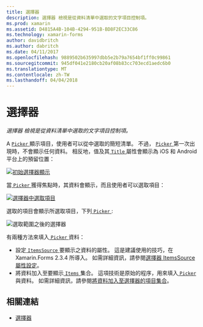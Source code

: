 ```yaml
---
title: 選擇器
description: 選擇器 檢視是從資料清單中選取的文字項目控制項。
ms.prod: xamarin
ms.assetid: D4815A4B-104B-4294-951B-BD8F2EC33C86
ms.technology: xamarin-forms
author: davidbritch
ms.author: dabritch
ms.date: 04/11/2017
ms.openlocfilehash: 9889502b635997dbb5e2b79a7654bf1ff0c99861
ms.sourcegitcommit: 945df041e2180cb20af08b83cc703ecd1aedc6b0
ms.translationtype: MT
ms.contentlocale: zh-TW
ms.lasthandoff: 04/04/2018
---
```

# <a name="picker"></a>選擇器

_選擇器 檢視是從資料清單中選取的文字項目控制項。_

A [ `Picker` ](https://developer.xamarin.com/api/type/Xamarin.Forms.Picker/)顯示項目，使用者可以從中選取的簡短清單。 不過， [ `Picker` ](https://developer.xamarin.com/api/type/Xamarin.Forms.Picker/)第一次出現時，不會顯示任何資料。 相反地，值及其[ `Title` ](https://developer.xamarin.com/api/property/Xamarin.Forms.Picker.Title/)屬性會顯示為 iOS 和 Android 平台上的預留位置：

[![](images/picker-initial.png "初始選擇器顯示")](images/picker-initial-large.png#lightbox "初始選擇器顯示")

當[ `Picker` ](https://developer.xamarin.com/api/type/Xamarin.Forms.Picker/)獲得焦點時，其資料會顯示，而且使用者可以選取項目：

[![](images/picker-selection.png "選擇器中選取項目")](images/picker-selection-large.png#lightbox "選擇器中選取項目")

選取的項目會顯示所選取項目，下列[ `Picker` ](https://developer.xamarin.com/api/type/Xamarin.Forms.Picker/):

![](images/picker-after-selection.png "選取範圍之後的選擇器")

有兩種方法來填入[ `Picker` ](https://developer.xamarin.com/api/type/Xamarin.Forms.Picker/)資料：

- 設定[ `ItemsSource` ](https://developer.xamarin.com/api/property/Xamarin.Forms.Picker.ItemsSource/)要顯示之資料的屬性。 這是建議使用的技巧，在 Xamarin.Forms 2.3.4 所導入。 如需詳細資訊，請參閱[選擇器 ItemsSource 屬性設定](populating-itemssource.md)。
- 將資料加入至要顯示[ `Items` ](https://developer.xamarin.com/api/property/Xamarin.Forms.Picker.Items/)集合。 這項技術是原始的程序，用來填入[ `Picker` ](https://developer.xamarin.com/api/type/Xamarin.Forms.Picker/)與資料。 如需詳細資訊，請參閱[將資料加入至選擇器的項目集合](populating-items.md)。


## <a name="related-links"></a>相關連結

- [選擇器](https://developer.xamarin.com/api/type/Xamarin.Forms.Picker/)
